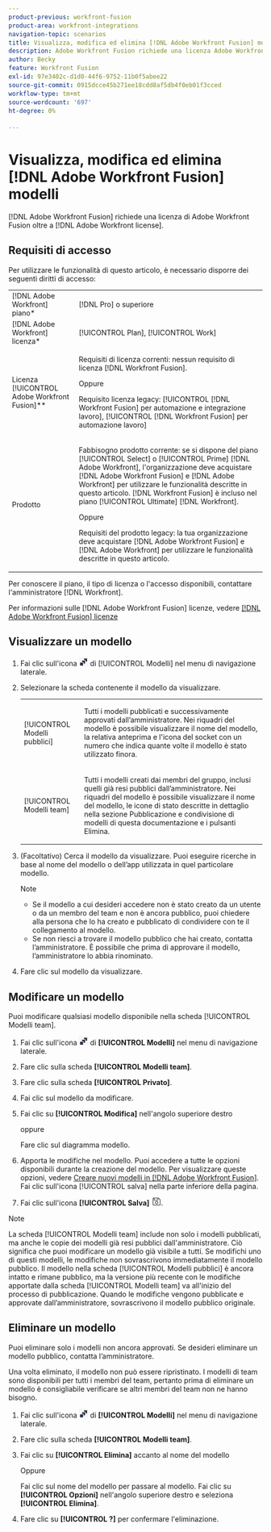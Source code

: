 ```yaml
---
product-previous: workfront-fusion
product-area: workfront-integrations
navigation-topic: scenarios
title: Visualizza, modifica ed elimina [!DNL Adobe Workfront Fusion] modelli
description: Adobe Workfront Fusion richiede una licenza Adobe Workfront Fusion oltre a una licenza Adobe Workfront.
author: Becky
feature: Workfront Fusion
exl-id: 97e3402c-d1d0-44f6-9752-11b0f5abee22
source-git-commit: 0915dcce45b271ee18cdd8af5db4f0eb01f3cced
workflow-type: tm+mt
source-wordcount: '697'
ht-degree: 0%

---
```


# Visualizza, modifica ed elimina [!DNL Adobe Workfront Fusion] modelli

[!DNL Adobe Workfront Fusion] richiede una licenza di Adobe Workfront Fusion oltre a [!DNL Adobe Workfront license].

## Requisiti di accesso

Per utilizzare le funzionalità di questo articolo, è necessario disporre dei seguenti diritti di accesso:

<table style="table-layout:auto"> 
 <col> 
 <col> 
 <tbody> 
  <tr> 
    <td role="rowheader">[!DNL Adobe Workfront] piano*</td> 
   <td> <p>[!DNL Pro] o superiore</p> </td> 
  </tr> 
  <tr data-mc-conditions=""> 
   <td role="rowheader">[!DNL Adobe Workfront] licenza*</td> 
   <td> <p>[!UICONTROL Plan], [!UICONTROL Work]</p> </td> 
  </tr> 
  <tr> 
   <td role="rowheader">Licenza [!UICONTROL Adobe Workfront Fusion]**</td> 
  <td>
   <p>Requisiti di licenza correnti: nessun requisito di licenza [!DNL Workfront Fusion].</p>
   <p>Oppure</p>
   <p>Requisito licenza legacy: [!UICONTROL [!DNL Workfront Fusion] per automazione e integrazione lavoro], [!UICONTROL [!DNL Workfront Fusion] per automazione lavoro]</p>
   </td>  
  </tr> 
  <tr> 
   <td role="rowheader">Prodotto</td> 
   <td>
   <p>Fabbisogno prodotto corrente: se si dispone del piano [!UICONTROL Select] o [!UICONTROL Prime] [!DNL Adobe Workfront], l'organizzazione deve acquistare [!DNL Adobe Workfront Fusion] e [!DNL Adobe Workfront] per utilizzare le funzionalità descritte in questo articolo. [!DNL Workfront Fusion] è incluso nel piano [!UICONTROL Ultimate] [!DNL Workfront].</p>
   <p>Oppure</p>
   <p>Requisiti del prodotto legacy: la tua organizzazione deve acquistare [!DNL Adobe Workfront Fusion] e [!DNL Adobe Workfront] per utilizzare le funzionalità descritte in questo articolo.</p>
   </td> 
  </tr> 
 </tbody> 
</table>

Per conoscere il piano, il tipo di licenza o l&#39;accesso disponibili, contattare l&#39;amministratore [!DNL Workfront].

Per informazioni sulle [!DNL Adobe Workfront Fusion] licenze, vedere [[!DNL Adobe Workfront Fusion] licenze](../../../workfront-fusion/get-started/license-automation-vs-integration.md)

## Visualizzare un modello

1. Fai clic sull&#39;icona ![](assets/fusion-template-icon.png) di [!UICONTROL Modelli] nel menu di navigazione laterale.
1. Selezionare la scheda contenente il modello da visualizzare.

   <table style="table-layout:auto"> 
    <col> 
    <col> 
    <tbody> 
     <tr> 
      <td role="rowheader">[!UICONTROL Modelli pubblici]</td> 
      <td> <p> Tutti i modelli pubblicati e successivamente approvati dall’amministratore. Nei riquadri del modello è possibile visualizzare il nome del modello, la relativa anteprima e l'icona del socket con un numero che indica quante volte il modello è stato utilizzato finora.</p> </td> 
     </tr> 
     <tr> 
      <td role="rowheader">[!UICONTROL Modelli team]</td> 
      <td> <p>Tutti i modelli creati dai membri del gruppo, inclusi quelli già resi pubblici dall’amministratore. Nei riquadri del modello è possibile visualizzare il nome del modello, le icone di stato descritte in dettaglio nella sezione Pubblicazione e condivisione di modelli di questa documentazione e i pulsanti Elimina.</p> </td> 
     </tr> 
    </tbody> 
   </table>

1. (Facoltativo) Cerca il modello da visualizzare. Puoi eseguire ricerche in base al nome del modello o dell’app utilizzata in quel particolare modello.

   >[!NOTE]
   >
   >* Se il modello a cui desideri accedere non è stato creato da un utente o da un membro del team e non è ancora pubblico, puoi chiedere alla persona che lo ha creato e pubblicato di condividere con te il collegamento al modello.
   >* Se non riesci a trovare il modello pubblico che hai creato, contatta l’amministratore. È possibile che prima di approvare il modello, l’amministratore lo abbia rinominato.


1. Fare clic sul modello da visualizzare.

## Modificare un modello

Puoi modificare qualsiasi modello disponibile nella scheda [!UICONTROL Modelli team].

1. Fai clic sull&#39;icona ![](assets/fusion-template-icon.png) di **[!UICONTROL Modelli]** nel menu di navigazione laterale.
1. Fare clic sulla scheda **[!UICONTROL Modelli team]**.
1. Fare clic sulla scheda **[!UICONTROL Privato]**.
1. Fai clic sul modello da modificare.
1. Fai clic su **[!UICONTROL Modifica]** nell&#39;angolo superiore destro

   oppure

   Fare clic sul diagramma modello.

1. Apporta le modifiche nel modello. Puoi accedere a tutte le opzioni disponibili durante la creazione del modello. Per visualizzare queste opzioni, vedere [Creare nuovi modelli in [!DNL Adobe Workfront Fusion]](../../../workfront-fusion/scenarios/templates/create-new-fusion-templates.md). Fai clic sull&#39;icona [!UICONTROL salva] nella parte inferiore della pagina.
1. Fai clic sull&#39;icona **[!UICONTROL Salva]** ![](assets/save-icon.png).

>[!NOTE]
>
>La scheda [!UICONTROL Modelli team] include non solo i modelli pubblicati, ma anche le copie dei modelli già resi pubblici dall&#39;amministratore. Ciò significa che puoi modificare un modello già visibile a tutti. Se modifichi uno di questi modelli, le modifiche non sovrascrivono immediatamente il modello pubblico. Il modello nella scheda [!UICONTROL Modelli pubblici] è ancora intatto e rimane pubblico, ma la versione più recente con le modifiche apportate dalla scheda [!UICONTROL Modelli team] va all&#39;inizio del processo di pubblicazione. Quando le modifiche vengono pubblicate e approvate dall’amministratore, sovrascrivono il modello pubblico originale.

## Eliminare un modello

Puoi eliminare solo i modelli non ancora approvati. Se desideri eliminare un modello pubblico, contatta l’amministratore.

Una volta eliminato, il modello non può essere ripristinato. I modelli di team sono disponibili per tutti i membri del team, pertanto prima di eliminare un modello è consigliabile verificare se altri membri del team non ne hanno bisogno.

1. Fai clic sull&#39;icona ![](assets/fusion-template-icon.png) di **[!UICONTROL Modelli]** nel menu di navigazione laterale.
1. Fare clic sulla scheda **[!UICONTROL Modelli team]**.
1. Fai clic su **[!UICONTROL Elimina]** accanto al nome del modello

   Oppure

   Fai clic sul nome del modello per passare al modello. Fai clic su **[!UICONTROL Opzioni]** nell&#39;angolo superiore destro e seleziona **[!UICONTROL Elimina]**.

1. Fare clic su **[!UICONTROL ?]** per confermare l&#39;eliminazione.
